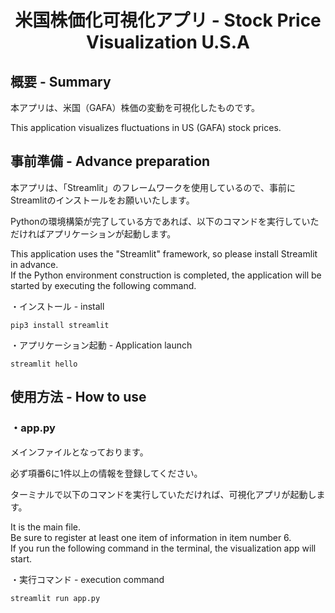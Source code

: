 <h1 align="center">米国株価化可視化アプリ - Stock Price Visualization U.S.A</h1>
<h2 align="left">概要 - Summary</h2>
本アプリは、米国（GAFA）株価の変動を可視化したものです。

This application visualizes fluctuations in US (GAFA) stock prices.

<h2 align="left">事前準備 - Advance preparation</h2>
本アプリは、「Streamlit」のフレームワークを使用しているので、事前にStreamlitのインストールをお願いいたします。

Pythonの環境構築が完了している方であれば、以下のコマンドを実行していただければアプリケーションが起動します。

This application uses the "Streamlit" framework, so please install Streamlit in advance.  
If the Python environment construction is completed, the application will be started by executing the following command.

・インストール - install
```
pip3 install streamlit
```

・アプリケーション起動 - Application launch
```
streamlit hello
```

<h2 align="left">使用方法 - How to use</h2>
<h3 align="left">・app.py</h3>
メインファイルとなっております。

必ず項番6に1件以上の情報を登録してください。

ターミナルで以下のコマンドを実行していただければ、可視化アプリが起動します。

It is the main file.  
Be sure to register at least one item of information in item number 6.  
If you run the following command in the terminal, the visualization app will start.

・実行コマンド - execution command
```
streamlit run app.py
```

<h1 align="center"></h1>